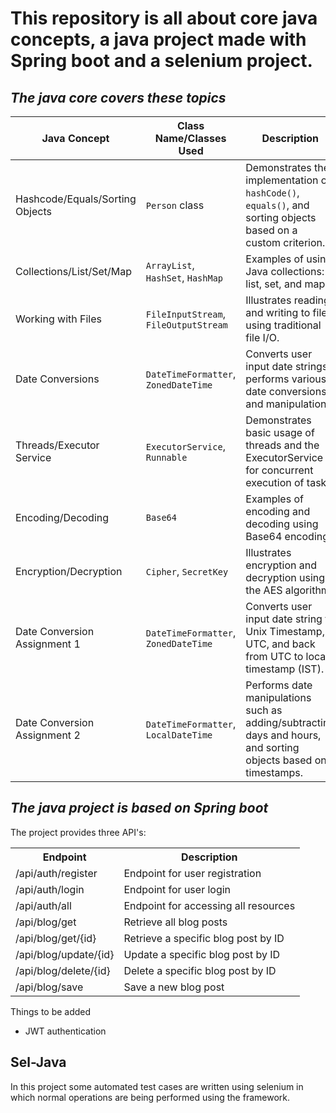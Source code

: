 # This repository is all about core java concepts, a java project made with Spring boot and a selenium project.<br>
## <i>The java core covers these topics</i>
<table>
    <thead>
        <tr>
            <th>Java Concept</th>
            <th>Class Name/Classes Used</th>
            <th>Description</th>
        </tr>
    </thead>
    <tbody>
        <tr>
            <td>Hashcode/Equals/Sorting Objects</td>
            <td><code>Person</code> class</td>
            <td>Demonstrates the implementation of <code>hashCode()</code>, <code>equals()</code>, and sorting objects based on a custom criterion.</td>
        </tr>
        <tr>
            <td>Collections/List/Set/Map</td>
            <td><code>ArrayList</code>, <code>HashSet</code>, <code>HashMap</code></td>
            <td>Examples of using Java collections: list, set, and map.</td>
        </tr>
        <tr>
            <td>Working with Files</td>
            <td><code>FileInputStream</code>, <code>FileOutputStream</code></td>
            <td>Illustrates reading and writing to files using traditional file I/O.</td>
        </tr>
        <tr>
            <td>Date Conversions</td>
            <td><code>DateTimeFormatter</code>, <code>ZonedDateTime</code></td>
            <td>Converts user input date strings, performs various date conversions, and manipulations.</td>
        </tr>
        <tr>
            <td>Threads/Executor Service</td>
            <td><code>ExecutorService</code>, <code>Runnable</code></td>
            <td>Demonstrates basic usage of threads and the ExecutorService for concurrent execution of tasks.</td>
        </tr>
        <tr>
            <td>Encoding/Decoding</td>
            <td><code>Base64</code></td>
            <td>Examples of encoding and decoding using Base64 encoding.</td>
        </tr>
        <tr>
            <td>Encryption/Decryption</td>
            <td><code>Cipher</code>, <code>SecretKey</code></td>
            <td>Illustrates encryption and decryption using the AES algorithm.</td>
        </tr>
        <tr>
            <td>Date Conversion Assignment 1</td>
            <td><code>DateTimeFormatter</code>, <code>ZonedDateTime</code></td>
            <td>Converts user input date string to Unix Timestamp, UTC, and back from UTC to local timestamp (IST).</td>
        </tr>
        <tr>
            <td>Date Conversion Assignment 2</td>
            <td><code>DateTimeFormatter</code>, <code>LocalDateTime</code></td>
            <td>Performs date manipulations such as adding/subtracting days and hours, and sorting objects based on timestamps.</td>
        </tr>
    </tbody>
</table>

## <i>The java project is based on Spring boot</i>
The project provides three API's:

<table>
    <tr>
        <th>Endpoint</th>
        <th>Description</th>
    </tr>
    <tr>
        <td>/api/auth/register</td>
        <td>Endpoint for user registration</td>
    </tr>
    <tr>
        <td>/api/auth/login</td>
        <td>Endpoint for user login</td>
    </tr>
    <tr>
        <td>/api/auth/all</td>
        <td>Endpoint for accessing all resources</td>
    </tr>
    <tr>
    <td>/api/blog/get</td>
    <td>Retrieve all blog posts</td>
  </tr>
  <tr>
    <td>/api/blog/get/{id}</td>
    <td>Retrieve a specific blog post by ID</td>
  </tr>
  <tr>
    <td>/api/blog/update/{id}</td>
    <td>Update a specific blog post by ID</td>
  </tr>
  <tr>
    <td>/api/blog/delete/{id}</td>
    <td>Delete a specific blog post by ID</td>
  </tr>
  <tr>
    <td>/api/blog/save</td>
    <td>Save a new blog post</td>
  </tr>
</table>
<p>Things to be added</p>
<ul>
    <li>JWT authentication</li>
</ul>

## Sel-Java
In this project some automated test cases are written using selenium in which normal operations are being performed using the framework.
